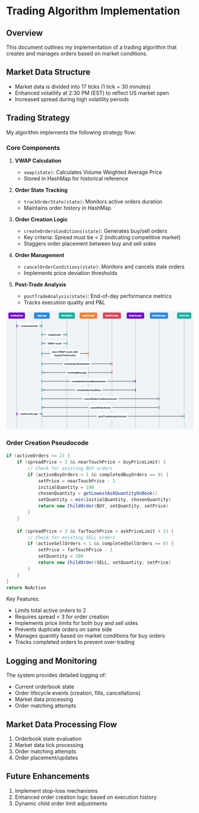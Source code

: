 # Trading Algorithm Implementation

## Overview
This document outlines my implementation of a trading algorithm that creates and manages orders based on market conditions.

## Market Data Structure
- Market data is divided into 17 ticks (1 tick = 30 minutes)
- Enhanced volatility at 2:30 PM (EST) to reflect US market open
- Increased spread during high volatility periods

## Trading Strategy
My algorithm implements the following strategy flow:

### Core Components
1. **VWAP Calculation**
   - `vwap(state)`: Calculates Volume Weighted Average Price
   - Stored in HashMap for historical reference

2. **Order State Tracking**
   - `trackOrderState(state)`: Monitors active orders duration
   - Maintains order history in HashMap

3. **Order Creation Logic**
   - `createOrdersConditions(state)`: Generates buy/sell orders
   - Key criteria: Spread must be < 2 (indicating competitive market)
   - Staggers order placement between buy and sell sides

4. **Order Management**
   - `cancelOrderConditions(state)`: Monitors and cancels stale orders
   - Implements price deviation thresholds

5. **Post-Trade Analysis**
   - `postTradeAnalysis(state)`: End-of-day performance metrics
   - Tracks execution quality and P&L

![Trading Strategy Flow](img.png)

### Order Creation Pseudocode
```java
if (activeOrders <= 2) {
    if (spreadPrice < 3 && nearTouchPrice < buyPriceLimit) {
        // Check for existing BUY orders
        if (activeBuyOrders < 1 && completedBuyOrders == 0) {
            setPrice = nearTouchPrice - 1
            initialQuantity = 100
            chosenQuantity = getLowestAskQuantityOnBook()
            setQuantity = min(initialQuantity, chosenQuantity)
            return new ChildOrder(BUY, setQuantity, setPrice)
        }
    }

    if (spreadPrice < 3 && farTouchPrice > askPriceLimit + 1) {
        // Check for existing SELL orders
        if (activeSellOrders < 1 && completedSellOrders == 0) {
            setPrice = farTouchPrice - 1
            setQuantity = 100
            return new ChildOrder(SELL, setQuantity, setPrice)
        }
    }
}
return NoAction
```

Key Features:
- Limits total active orders to 2
- Requires spread < 3 for order creation
- Implements price limits for both buy and sell sides
- Prevents duplicate orders on same side
- Manages quantity based on market conditions for buy orders
- Tracks completed orders to prevent over-trading

## Logging and Monitoring
The system provides detailed logging of:
- Current orderbook state
- Order lifecycle events (creation, fills, cancellations)
- Market data processing
- Order matching attempts

## Market Data Processing Flow
1. Orderbook state evaluation
2. Market data tick processing
3. Order matching attempts
4. Order placement/updates

## Future Enhancements
1. Implement stop-loss mechanisms
2. Enhanced order creation logic based on execution history
3. Dynamic child order limit adjustments


